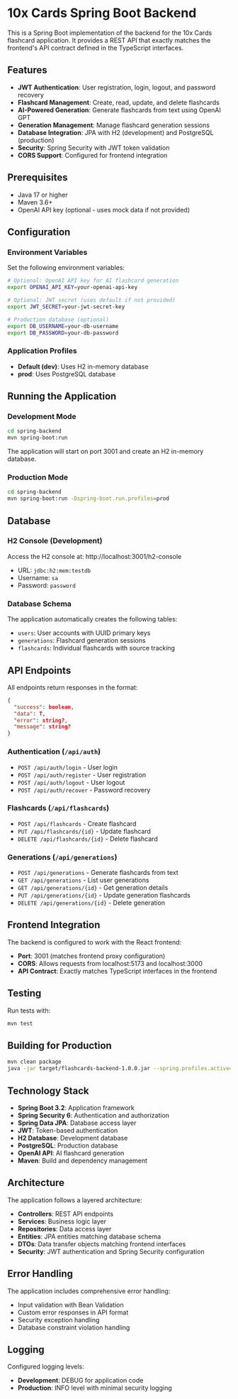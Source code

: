 # 10x Cards Spring Boot Backend

This is a Spring Boot implementation of the backend for the 10x Cards flashcard application. It provides a REST API that exactly matches the frontend's API contract defined in the TypeScript interfaces.

## Features

- **JWT Authentication**: User registration, login, logout, and password recovery
- **Flashcard Management**: Create, read, update, and delete flashcards
- **AI-Powered Generation**: Generate flashcards from text using OpenAI GPT
- **Generation Management**: Manage flashcard generation sessions
- **Database Integration**: JPA with H2 (development) and PostgreSQL (production)
- **Security**: Spring Security with JWT token validation
- **CORS Support**: Configured for frontend integration

## Prerequisites

- Java 17 or higher
- Maven 3.6+
- OpenAI API key (optional - uses mock data if not provided)

## Configuration

### Environment Variables

Set the following environment variables:

```bash
# Optional: OpenAI API key for AI flashcard generation
export OPENAI_API_KEY=your-openai-api-key

# Optional: JWT secret (uses default if not provided)
export JWT_SECRET=your-jwt-secret-key

# Production database (optional)
export DB_USERNAME=your-db-username
export DB_PASSWORD=your-db-password
```

### Application Profiles

- **Default (dev)**: Uses H2 in-memory database
- **prod**: Uses PostgreSQL database

## Running the Application

### Development Mode

```bash
cd spring-backend
mvn spring-boot:run
```

The application will start on port 3001 and create an H2 in-memory database.

### Production Mode

```bash
cd spring-backend
mvn spring-boot:run -Dspring-boot.run.profiles=prod
```

## Database

### H2 Console (Development)

Access the H2 console at: http://localhost:3001/h2-console

- URL: `jdbc:h2:mem:testdb`
- Username: `sa`
- Password: `password`

### Database Schema

The application automatically creates the following tables:

- `users`: User accounts with UUID primary keys
- `generations`: Flashcard generation sessions
- `flashcards`: Individual flashcards with source tracking

## API Endpoints

All endpoints return responses in the format:
```json
{
  "success": boolean,
  "data": T,
  "error": string?,
  "message": string?
}
```

### Authentication (`/api/auth`)

- `POST /api/auth/login` - User login
- `POST /api/auth/register` - User registration  
- `POST /api/auth/logout` - User logout
- `POST /api/auth/recover` - Password recovery

### Flashcards (`/api/flashcards`)

- `POST /api/flashcards` - Create flashcard
- `PUT /api/flashcards/{id}` - Update flashcard
- `DELETE /api/flashcards/{id}` - Delete flashcard

### Generations (`/api/generations`)

- `POST /api/generations` - Generate flashcards from text
- `GET /api/generations` - List user generations
- `GET /api/generations/{id}` - Get generation details
- `PUT /api/generations/{id}` - Update generation flashcards
- `DELETE /api/generations/{id}` - Delete generation

## Frontend Integration

The backend is configured to work with the React frontend:

- **Port**: 3001 (matches frontend proxy configuration)
- **CORS**: Allows requests from localhost:5173 and localhost:3000
- **API Contract**: Exactly matches TypeScript interfaces in the frontend

## Testing

Run tests with:

```bash
mvn test
```

## Building for Production

```bash
mvn clean package
java -jar target/flashcards-backend-1.0.0.jar --spring.profiles.active=prod
```

## Technology Stack

- **Spring Boot 3.2**: Application framework
- **Spring Security 6**: Authentication and authorization
- **Spring Data JPA**: Database access layer
- **JWT**: Token-based authentication
- **H2 Database**: Development database
- **PostgreSQL**: Production database
- **OpenAI API**: AI flashcard generation
- **Maven**: Build and dependency management

## Architecture

The application follows a layered architecture:

- **Controllers**: REST API endpoints
- **Services**: Business logic layer
- **Repositories**: Data access layer
- **Entities**: JPA entities matching database schema
- **DTOs**: Data transfer objects matching frontend interfaces
- **Security**: JWT authentication and Spring Security configuration

## Error Handling

The application includes comprehensive error handling:

- Input validation with Bean Validation
- Custom error responses in API format
- Security exception handling
- Database constraint violation handling

## Logging

Configured logging levels:

- **Development**: DEBUG for application code
- **Production**: INFO level with minimal security logging